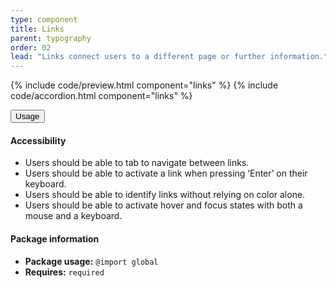 ```yaml
---
type: component
title: Links
parent: typography
order: 02
lead: "Links connect users to a different page or further information."
---
```


<!-- Links section begin -->

{% include code/preview.html component="links" %}
{% include code/accordion.html component="links" %}
<div class="usa-accordion usa-accordion--bordered site-accordion-docs">
  <button class="usa-button-unstyled usa-accordion__button"
      aria-expanded="true" aria-controls="link-docs">
    Usage
  </button>
  <div id="link-docs" class="usa-accordion__content site-component-usage">
    <h4>Accessibility</h4>
    <ul class="usa-content-list">
      <li>Users should be able to tab to navigate between links.</li>
      <li>Users should be able to activate a link when pressing ‘Enter’ on their keyboard.</li>
      <li>Users should be able to identify links without relying on color alone.</li>
      <li>Users should be able to activate hover and focus states with both a mouse and a keyboard.</li>
    </ul>
    <h4 class="usa-heading">Package information</h4>
    <ul class="usa-content-list">
      <li>
        <strong>Package usage:</strong> <code>@import global</code>
      </li>
      <li>
        <strong>Requires:</strong> <code>required</code>
      </li>
    </ul>
  </div>
</div>
